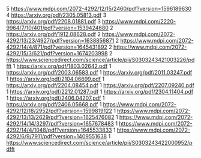 5 https://www.mdpi.com/2072-4292/12/15/2460/pdf?version=1596189630
4 https://arxiv.org/pdf/2305.05813.pdf
3 https://arxiv.org/pdf/2208.01881.pdf
3 https://www.mdpi.com/2220-9964/7/10/401/pdf?version=1539424680
2 https://arxiv.org/pdf/1912.08628.pdf
2 https://www.mdpi.com/2072-4292/13/23/4927/pdf?version=1638856871
2 https://www.mdpi.com/2072-4292/14/4/871/pdf?version=1645431892
2 https://www.mdpi.com/2072-4292/15/3/621/pdf?version=1674203998
2 https://www.sciencedirect.com/science/article/pii/S0303243421003226/pdfft
1 https://arxiv.org/pdf/1803.02642.pdf
1 https://arxiv.org/pdf/2003.06583.pdf
1 https://arxiv.org/pdf/2011.03247.pdf
1 https://arxiv.org/pdf/2104.06699.pdf
1 https://arxiv.org/pdf/2204.08454.pdf
1 https://arxiv.org/pdf/2207.09240.pdf
1 https://arxiv.org/pdf/2212.01287.pdf
1 https://arxiv.org/pdf/2304.11404.pdf
1 https://arxiv.org/pdf/2406.04207.pdf
1 https://arxiv.org/pdf/2406.05668.pdf
1 https://www.mdpi.com/2072-4292/12/18/2952/pdf?version=1599819122
1 https://www.mdpi.com/2072-4292/13/13/2629/pdf?version=1625476082
1 https://www.mdpi.com/2072-4292/14/14/3297/pdf?version=1657678483
1 https://www.mdpi.com/2072-4292/14/4/1048/pdf?version=1645533833
1 https://www.mdpi.com/2072-4292/6/9/7911/pdf?version=1409551638
1 https://www.sciencedirect.com/science/article/pii/S0303243422000952/pdfft
